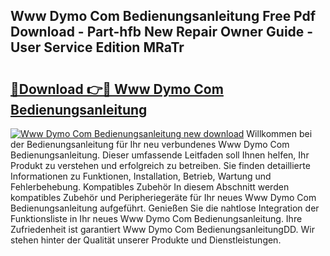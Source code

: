 ## Www Dymo Com Bedienungsanleitung Free Pdf Download - Part-hfb New Repair Owner Guide - User Service Edition MRaTr

# <h2><a href="http://df1akn.blite.top/?on=Www+Dymo+Com+Bedienungsanleitung">🔗Download 👉🔴 Www Dymo Com Bedienungsanleitung</a></h2>

[![Www Dymo Com Bedienungsanleitung new download](https://i.imgur.com/lujVjoI.png)](http://df1akn.blite.top/?on=Www+Dymo+Com+Bedienungsanleitung)
Willkommen bei der Bedienungsanleitung für Ihr neu verbundenes Www Dymo Com Bedienungsanleitung. Dieser umfassende Leitfaden soll Ihnen helfen, Ihr Produkt zu verstehen und erfolgreich zu betreiben. Sie finden detaillierte Informationen zu Funktionen, Installation, Betrieb, Wartung und Fehlerbehebung. Kompatibles Zubehör In diesem Abschnitt werden kompatibles Zubehör und Peripheriegeräte für Ihr neues Www Dymo Com Bedienungsanleitung aufgeführt. Genießen Sie die nahtlose Integration der Funktionsliste in Ihr neues Www Dymo Com Bedienungsanleitung. Ihre Zufriedenheit ist garantiert Www Dymo Com BedienungsanleitungDD. Wir stehen hinter der Qualität unserer Produkte und Dienstleistungen.
